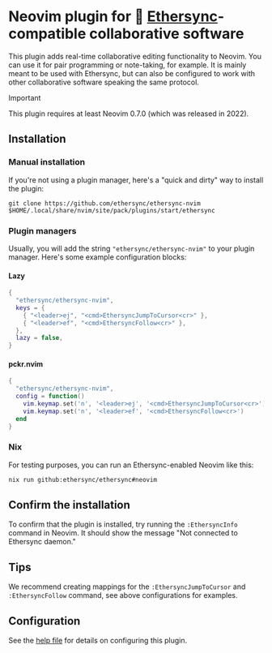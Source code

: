 <!--
SPDX-FileCopyrightText: 2024 blinry <mail@blinry.org>
SPDX-FileCopyrightText: 2024 zormit <nt4u@kpvn.de>

SPDX-License-Identifier: CC-BY-SA-4.0
-->

# Neovim plugin for 🍃 [Ethersync](https://github.com/ethersync/ethersync)-compatible collaborative software

This plugin adds real-time collaborative editing functionality to Neovim.
You can use it for pair programming or note-taking, for example. It is mainly
meant to be used with Ethersync, but can also be configured to work with other
collaborative software speaking the same protocol.

> [!IMPORTANT]
>
> This plugin requires at least Neovim 0.7.0 (which was released in 2022).

## Installation

### Manual installation

If you're not using a plugin manager, here's a "quick and dirty" way to install the plugin:

```
git clone https://github.com/ethersync/ethersync-nvim $HOME/.local/share/nvim/site/pack/plugins/start/ethersync
```

### Plugin managers

Usually, you will add the string `"ethersync/ethersync-nvim"` to your plugin manager. Here's some example configuration blocks:

#### Lazy

```lua
{
  "ethersync/ethersync-nvim",
  keys = { 
    { "<leader>ej", "<cmd>EthersyncJumpToCursor<cr>" },
    { "<leader>ef", "<cmd>EthersyncFollow<cr>" },
  },
  lazy = false,
}
```

#### pckr.nvim

```lua
{
  "ethersync/ethersync-nvim",
  config = function()
    vim.keymap.set('n', '<leader>ej', '<cmd>EthersyncJumpToCursor<cr>')
    vim.keymap.set('n', '<leader>ef', '<cmd>EthersyncFollow<cr>')
  end
}
```

### Nix

For testing purposes, you can run an Ethersync-enabled Neovim like this:

```bash
nix run github:ethersync/ethersync#neovim
```

## Confirm the installation

To confirm that the plugin is installed, try running the `:EthersyncInfo` command in Neovim. It should show the message "Not connected to Ethersync daemon."

## Tips

We recommend creating mappings for the `:EthersyncJumpToCursor` and `:EthersyncFollow` command, see above configurations for examples.

## Configuration

See the [help file](doc/ethersync.txt) for details on configuring this plugin.

